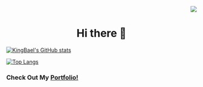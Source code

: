 <div align="right">

![](https://komarev.com/ghpvc/?username=KingBael09&label=Total+Views&style=for-the-badge&color=brightgreen)

</div>

<h1 align="center">Hi there 👋</h1>

[![KingBael's GitHub stats](https://github-readme-stats.vercel.app/api?username=KingBael09&show_icons=true&theme=transparent&text_color=fff&hide_border=true&include_all_commits=true)](https://github.com/KingBael09?tab=repositories)

[![Top Langs](https://github-readme-stats.vercel.app/api/top-langs/?username=KingBael09&layout=compact&theme=transparent&text_color=fff&hide_border=true)](https://github.com/KingBael09?tab=repositories)
  
<!-- ![](https://komarev.com/ghpvc/?username=KingBael09&label=Total+Views&style=for-the-badge&color=brightgreen) -->
  
### Check Out My [Portfolio!](https://jayeshsingh.netlify.app/)
